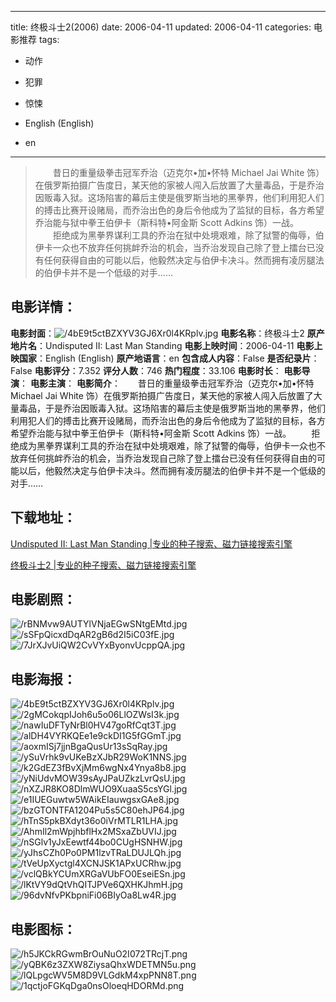 
---
title: 终极斗士2(2006)
date: 2006-04-11
updated: 2006-04-11
categories: 电影推荐
tags:
- 动作
- 犯罪
- 惊悚

- English (English)
- en
---


> 　　昔日的重量级拳击冠军乔治（迈克尔•加•怀特 Michael Jai White 饰）在俄罗斯拍摄广告度日，某天他的家被人闯入后放置了大量毒品，于是乔治因贩毒入狱。这场陷害的幕后主使是俄罗斯当地的黑拳界，他们利用犯人们的搏击比赛开设赌局，而乔治出色的身后令他成为了监狱的目标，各方希望乔治能与狱中拳王伯伊卡（斯科特•阿金斯 Scott Adkins 饰）一战。  　　拒绝成为黑拳界谋利工具的乔治在狱中处境艰难，除了狱警的侮辱，伯伊卡一众也不放弃任何挑衅乔治的机会，当乔治发现自己除了登上擂台已没有任何获得自由的可能以后，他毅然决定与伯伊卡决斗。然而拥有凌厉腿法的伯伊卡并不是一个低级的对手……

## **电影详情**：

**电影封面**：<img src="https://image.tmdb.org/t/p/w200/4bE9t5ctBZXYV3GJ6Xr0l4KRplv.jpg" alt="/4bE9t5ctBZXYV3GJ6Xr0l4KRplv.jpg" title="/4bE9t5ctBZXYV3GJ6Xr0l4KRplv.jpg">
**电影名称**：终极斗士2
**原产地片名**：Undisputed II: Last Man Standing
**电影上映时间**：2006-04-11
**电影上映国家**：English (English)
**原产地语言**：en
**包含成人内容**：False
**是否纪录片**：False
**电影评分**：7.352
**评分人数**：746
**热门程度**：33.106
**电影时长**：
**电影导演**：
**电影主演**：
**电影简介**：　　昔日的重量级拳击冠军乔治（迈克尔•加•怀特 Michael Jai White 饰）在俄罗斯拍摄广告度日，某天他的家被人闯入后放置了大量毒品，于是乔治因贩毒入狱。这场陷害的幕后主使是俄罗斯当地的黑拳界，他们利用犯人们的搏击比赛开设赌局，而乔治出色的身后令他成为了监狱的目标，各方希望乔治能与狱中拳王伯伊卡（斯科特•阿金斯 Scott Adkins 饰）一战。  　　拒绝成为黑拳界谋利工具的乔治在狱中处境艰难，除了狱警的侮辱，伯伊卡一众也不放弃任何挑衅乔治的机会，当乔治发现自己除了登上擂台已没有任何获得自由的可能以后，他毅然决定与伯伊卡决斗。然而拥有凌厉腿法的伯伊卡并不是一个低级的对手……

## **下载地址**：
[Undisputed II: Last Man Standing |专业的种子搜索、磁力链接搜索引擎](https://movie.amd794.com:2083/?search=Undisputed%20II%3A%20Last%20Man%20Standing&ordering=&mode=match_phrase&page_size=10&page=1)

[终极斗士2 |专业的种子搜索、磁力链接搜索引擎](https://movie.amd794.com:2083/?search=%E7%BB%88%E6%9E%81%E6%96%97%E5%A3%AB2&ordering=&mode=match_phrase&page_size=10&page=1)
 

## **电影剧照**：
<img src="https://image.tmdb.org/t/p/original/rBNMvw9AUTYlVNjaEGwSNtgEMtd.jpg" alt="/rBNMvw9AUTYlVNjaEGwSNtgEMtd.jpg" title="/rBNMvw9AUTYlVNjaEGwSNtgEMtd.jpg"><img src="https://image.tmdb.org/t/p/original/sSFpQicxdDqAR2gB6d2I5iC03fE.jpg" alt="/sSFpQicxdDqAR2gB6d2I5iC03fE.jpg" title="/sSFpQicxdDqAR2gB6d2I5iC03fE.jpg"><img src="https://image.tmdb.org/t/p/original/7JrXJvUiQW2CvVYxByonvUcppQA.jpg" alt="/7JrXJvUiQW2CvVYxByonvUcppQA.jpg" title="/7JrXJvUiQW2CvVYxByonvUcppQA.jpg">

## **电影海报**：
<img src="https://image.tmdb.org/t/p/original/4bE9t5ctBZXYV3GJ6Xr0l4KRplv.jpg" alt="/4bE9t5ctBZXYV3GJ6Xr0l4KRplv.jpg" title="/4bE9t5ctBZXYV3GJ6Xr0l4KRplv.jpg"><img src="https://image.tmdb.org/t/p/original/2gMCokqpIJoh6u5o06LlOZWsI3k.jpg" alt="/2gMCokqpIJoh6u5o06LlOZWsI3k.jpg" title="/2gMCokqpIJoh6u5o06LlOZWsI3k.jpg"><img src="https://image.tmdb.org/t/p/original/nawIuDFTyNrBl0HV47goRfCqt3T.jpg" alt="/nawIuDFTyNrBl0HV47goRfCqt3T.jpg" title="/nawIuDFTyNrBl0HV47goRfCqt3T.jpg"><img src="https://image.tmdb.org/t/p/original/alDH4VYRKQEe1e9ckDI1G5fGGmT.jpg" alt="/alDH4VYRKQEe1e9ckDI1G5fGGmT.jpg" title="/alDH4VYRKQEe1e9ckDI1G5fGGmT.jpg"><img src="https://image.tmdb.org/t/p/original/aoxmISj7jjnBgaQusUr13sSqRay.jpg" alt="/aoxmISj7jjnBgaQusUr13sSqRay.jpg" title="/aoxmISj7jjnBgaQusUr13sSqRay.jpg"><img src="https://image.tmdb.org/t/p/original/ySuVrhk9vUKeBzXJbR29WoK1NNS.jpg" alt="/ySuVrhk9vUKeBzXJbR29WoK1NNS.jpg" title="/ySuVrhk9vUKeBzXJbR29WoK1NNS.jpg"><img src="https://image.tmdb.org/t/p/original/k2GdEZ3fBvXjMm6wgNx4Ynya8b8.jpg" alt="/k2GdEZ3fBvXjMm6wgNx4Ynya8b8.jpg" title="/k2GdEZ3fBvXjMm6wgNx4Ynya8b8.jpg"><img src="https://image.tmdb.org/t/p/original/yNiUdvMOW39sAyJPaUZkzLvrQsU.jpg" alt="/yNiUdvMOW39sAyJPaUZkzLvrQsU.jpg" title="/yNiUdvMOW39sAyJPaUZkzLvrQsU.jpg"><img src="https://image.tmdb.org/t/p/original/nXZJR8KO8DlmWUO9XuaaS5csYGl.jpg" alt="/nXZJR8KO8DlmWUO9XuaaS5csYGl.jpg" title="/nXZJR8KO8DlmWUO9XuaaS5csYGl.jpg"><img src="https://image.tmdb.org/t/p/original/e1IUEGuwtw5WAikEIauwgsxGAe8.jpg" alt="/e1IUEGuwtw5WAikEIauwgsxGAe8.jpg" title="/e1IUEGuwtw5WAikEIauwgsxGAe8.jpg"><img src="https://image.tmdb.org/t/p/original/bzGTONTFA1204Pu5s5C80ehJP64.jpg" alt="/bzGTONTFA1204Pu5s5C80ehJP64.jpg" title="/bzGTONTFA1204Pu5s5C80ehJP64.jpg"><img src="https://image.tmdb.org/t/p/original/hTnS5pkBXdyt36o0iVrMTLR1LHA.jpg" alt="/hTnS5pkBXdyt36o0iVrMTLR1LHA.jpg" title="/hTnS5pkBXdyt36o0iVrMTLR1LHA.jpg"><img src="https://image.tmdb.org/t/p/original/AhmIl2mWpjhbflHx2MSxaZbUVIJ.jpg" alt="/AhmIl2mWpjhbflHx2MSxaZbUVIJ.jpg" title="/AhmIl2mWpjhbflHx2MSxaZbUVIJ.jpg"><img src="https://image.tmdb.org/t/p/original/nSGlv1yJxEewtf44bo0CUgHSNHW.jpg" alt="/nSGlv1yJxEewtf44bo0CUgHSNHW.jpg" title="/nSGlv1yJxEewtf44bo0CUgHSNHW.jpg"><img src="https://image.tmdb.org/t/p/original/yJhsCZh0Po0PM1lzvTRaLDUJLQh.jpg" alt="/yJhsCZh0Po0PM1lzvTRaLDUJLQh.jpg" title="/yJhsCZh0Po0PM1lzvTRaLDUJLQh.jpg"><img src="https://image.tmdb.org/t/p/original/tVeUpXyctgl4XCNJSK1APxUCRhw.jpg" alt="/tVeUpXyctgl4XCNJSK1APxUCRhw.jpg" title="/tVeUpXyctgl4XCNJSK1APxUCRhw.jpg"><img src="https://image.tmdb.org/t/p/original/vclQBkYCUmXRGaVUbFO0EseiESn.jpg" alt="/vclQBkYCUmXRGaVUbFO0EseiESn.jpg" title="/vclQBkYCUmXRGaVUbFO0EseiESn.jpg"><img src="https://image.tmdb.org/t/p/original/lKtVY9dQtVhQITJPVe6QXHKJhmH.jpg" alt="/lKtVY9dQtVhQITJPVe6QXHKJhmH.jpg" title="/lKtVY9dQtVhQITJPVe6QXHKJhmH.jpg"><img src="https://image.tmdb.org/t/p/original/96dvNfvPKbpniFi06BIyOa8Lw4R.jpg" alt="/96dvNfvPKbpniFi06BIyOa8Lw4R.jpg" title="/96dvNfvPKbpniFi06BIyOa8Lw4R.jpg">

## **电影图标**：
<img src="https://image.tmdb.org/t/p/original/h5JKCkRGwmBrOuNuO2I072TRcjT.png" alt="/h5JKCkRGwmBrOuNuO2I072TRcjT.png" title="/h5JKCkRGwmBrOuNuO2I072TRcjT.png"><img src="https://image.tmdb.org/t/p/original/yQBK6z3ZXW8ZiysaQhxWDETMN5u.png" alt="/yQBK6z3ZXW8ZiysaQhxWDETMN5u.png" title="/yQBK6z3ZXW8ZiysaQhxWDETMN5u.png"><img src="https://image.tmdb.org/t/p/original/lQLpgcWV5M8D9VLGdkM4xpPNN8T.png" alt="/lQLpgcWV5M8D9VLGdkM4xpPNN8T.png" title="/lQLpgcWV5M8D9VLGdkM4xpPNN8T.png"><img src="https://image.tmdb.org/t/p/original/1qctjoFGKqDga0nsOloeqHDORMd.png" alt="/1qctjoFGKqDga0nsOloeqHDORMd.png" title="/1qctjoFGKqDga0nsOloeqHDORMd.png">
